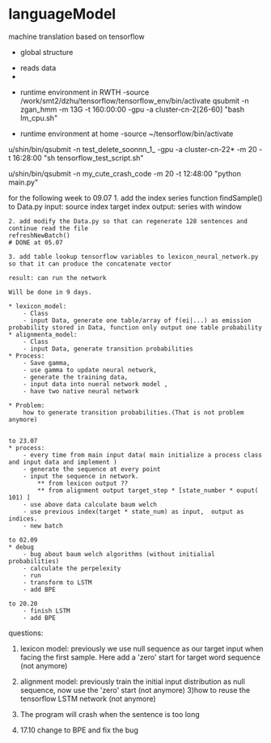 # languageModel
machine translation based on tensorflow


* global structure

 - reads data
 -


* runtime environment in RWTH
 -source /work/smt2/dzhu/tensorflow/tensorflow_env/bin/activate 
qsubmit -n zgan_hmm -m 13G -t 160:00:00 -gpu -a cluster-cn-2[26-60] "bash lm_cpu.sh"

* runtime environment at home
 -source ~/tensorflow/bin/activate


u/shin/bin/qsubmit -n test_delete_soonnn_1_ -gpu -a cluster-cn-22* -m 20 -t 16:28:00 "sh tensorflow_test_script.sh"

u/shin/bin/qsubmit -n my_cute_crash_code -m 20 -t 12:48:00 "python main.py"


for the following week to 09.07
	1. add the index series function findSample() to Data.py
	input:  source index
			target index
	output: series with window
	

	2. add modify the Data.py so that can regenerate 128 sentences and continue read the file
	refreshNewBatch()
	# DONE at 05.07

	3. add table lookup tensorflow variables to lexicon_neural_network.py so that it can produce the concatenate vector

	result: can run the network

	Will be done in 9 days.

	* lexicon_model:
		- Class
		- input Data, generate one table/array of f(ei|...) as emission probability stored in Data, function only output one table probability
	* alignmenta_model:
		- Class
		- input Data, generate transition probabilities
	* Process:
		- Save gamma, 
		- use gamma to update neural network, 
		- generate the training data, 
		- input data into nueral network model ,
		- have two native neural network

	* Problem:
		how to generate transition probabilities.(That is not problem anymore)


	to 23.07
	* process:
		- every time from main input data( main initialize a process class and input data and implement )
		- generate the sequence at every point
		- input the sequence in network. 
			** from lexicon output ??
			** from alignment output target_step * [state_number * ouput(	101) ]
		- use above data calculate baum welch
		- use previous index(target * state_num) as input,  output as 		indices.
		- new batch

	to 02.09
	* debug
		- bug about baum welch algorithms (without initialial probabilities)
		- calculate the perpelexity
		- run
		- transform to LSTM
		- add BPE

	to 20.20
		- finish LSTM
		- add BPE



questions:

1) lexicon model: previously we use null sequence as our target input when facing the first sample. Here add a 'zero' start for target word sequence (not anymore)

2) alignment model: previously train the initial input distribution as null sequence, now use the 'zero' start (not anymore)
3)how to reuse the tensorflow LSTM network (not anymore)

4) The program will crash when the sentence is too long

5) 17.10 change to BPE and fix the bug